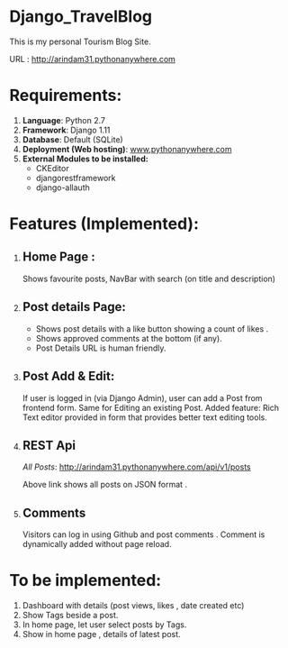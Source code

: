 # Django_TravelBlog
This is my personal Tourism Blog Site.

URL : http://arindam31.pythonanywhere.com

# Requirements:

1) **Language**: Python 2.7
2) **Framework**: Django 1.11
3) **Database**: Default (SQLite)
4) **Deployment (Web hosting)**: www.pythonanywhere.com
5) **External Modules to be installed:**
   * CKEditor 
   * djangorestframework
   * django-allauth

# Features (Implemented):
1) ## Home Page :
   Shows favourite posts, NavBar with search (on title and description)
   
2) ## Post details Page: 
   * Shows post details with a like button showing a count of likes . 
   * Shows approved comments at the bottom (if any).
   * Post Details URL is human friendly.
   
3) ## Post Add & Edit: 
   If user is logged in (via Django Admin), user can add a Post from frontend form.
   Same for Editing an existing Post.
   Added feature: Rich Text editor provided in form that provides better text editing tools.
   
4) ## REST Api 
   _All Posts_: 
   http://arindam31.pythonanywhere.com/api/v1/posts  
   
   Above link shows all posts on JSON format . 
   
5) ## Comments
   Visitors can log in using Github and post comments . Comment is dynamically added without page reload.
   
# To be implemented:

1. Dashboard with details (post views, likes , date created etc)
1. Show Tags beside a post.
1. In home page, let user select posts by Tags.
1. Show in home page , details of latest post.
